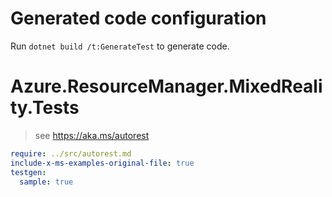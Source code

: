 # Generated code configuration

Run `dotnet build /t:GenerateTest` to generate code.

# Azure.ResourceManager.MixedReality.Tests

> see https://aka.ms/autorest
``` yaml
require: ../src/autorest.md
include-x-ms-examples-original-file: true
testgen:
  sample: true
```
